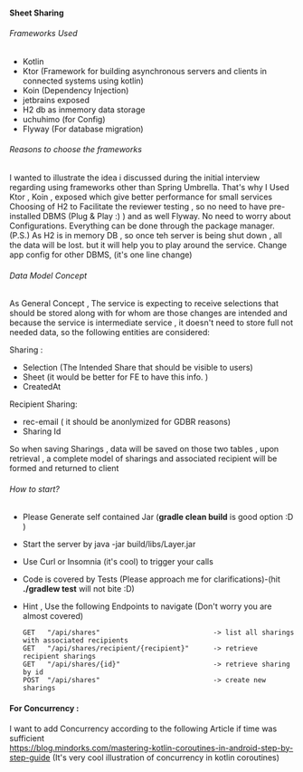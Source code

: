 #### Sheet Sharing

###### Frameworks Used
* Kotlin
* Ktor (Framework for building asynchronous servers and clients in connected systems using kotlin)
* Koin (Dependency Injection)
* jetbrains exposed
* H2 db as inmemory data storage
* uchuhimo (for Config)
* Flyway (For database migration)

###### Reasons to choose the frameworks
I wanted to illustrate the idea i discussed during the initial interview regarding using frameworks other than Spring Umbrella.
That's why I Used Ktor , Koin , exposed which give better performance for small services
Choosing of H2 to Facilitate the reviewer testing , so no need to have pre-installed DBMS (Plug & Play :) ) and as well Flyway.
No need to worry about Configurations. Everything can be done through the package manager.
(P.S.) As H2 is in memory DB , so once teh server is being shut down , all the data will be lost. but it will help you to play around the service.
Change app config for other DBMS, (it's one line change)

###### Data Model Concept
As General Concept , The service is expecting to receive selections that should be stored along with for whom are those changes are intended
and because the service is intermediate service , it doesn't need to store full not needed data, so the following entities are considered:

Sharing :
* Selection (The Intended Share that should be visible to users)
* Sheet (it would be better for FE to have this info. )
* CreatedAt  

Recipient Sharing:
* rec-email ( it should be anonlymized for GDBR reasons)
* Sharing Id

So when saving Sharings , data will be saved on those two tables , upon retrieval , a complete model of sharings and associated recipient will be formed
and returned to client

###### How to start?
* Please Generate self contained Jar (**gradle clean build** is good option :D )
* Start the server by java -jar build/libs/Layer.jar
* Use Curl or Insomnia (it's cool) to trigger your calls
* Code is covered by Tests (Please approach me for clarifications)-(hit **./gradlew test** will not bite :D)
* Hint , Use the following Endpoints to navigate (Don't worry you are almost covered)

      GET   "/api/shares"                            -> list all sharings with associated recipients
      GET   "/api/shares/recipient/{recipient}"      -> retrieve recipient sharings
      GET   "/api/shares/{id}"                       -> retrieve sharing by id
      POST  "/api/shares"                            -> create new sharings

    
#### For Concurrency : 
I want to add Concurrency according to the following Article if time was sufficient  
     https://blog.mindorks.com/mastering-kotlin-coroutines-in-android-step-by-step-guide 
               (It's very cool illustration of concurrency in kotlin coroutines)






